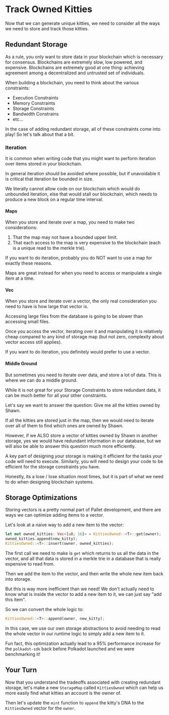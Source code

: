 # Track Owned Kitties

Now that we can generate unique kitties, we need to consider all the ways we need to store and track those kitties.

## Redundant Storage

As a rule, you only want to store data in your blockchain which is necessary for consensus. Blockchains are extremely slow, low powered, and expensive. Blockchains are extremely good at one thing: achieving agreement among a decentralized and untrusted set of individuals.

When building a blockchain, you need to think about the various constraints:

- Execution Constraints
- Memory Constraints
- Storage Constraints
- Bandwidth Constrains
- etc...

In the case of adding redundant storage, all of these constraints come into play! So let's talk about that a bit.

### Iteration

It is common when writing code that you might want to perform iteration over items stored in your blockchain.

In general iteration should be avoided where possible, but if unavoidable it is critical that iteration be bounded in size.

We literally cannot allow code on our blockchain which would do unbounded iteration, else that would stall our blockchain, which needs to produce a new block on a regular time interval.

#### Maps

When you store and iterate over a map, you need to make two considerations:

1. That the map may not have a bounded upper limit.
2. That each access to the map is very expensive to the blockchain (each is a unique read to the merkle trie).

If you want to do iteration, probably you do NOT want to use a map for exactly these reasons.

Maps are great instead for when you need to access or manipulate a single item at a time.

#### Vec

When you store and iterate over a vector, the only real consideration you need to have is how large that vector is.

Accessing large files from the database is going to be slower than accessing small files.

Once you access the vector, iterating over it and manipulating it is relatively cheap compared to any kind of storage map (but not zero, complexity about vector access still applies).

If you want to do iteration, you definitely would prefer to use a vector.

#### Middle Ground

But sometimes you need to iterate over data, and store a lot of data. This is where we can do a middle ground.

While it is not great for your Storage Constraints to store redundant data, it can be much better for all your other constraints.

Let's say we want to answer the question: Give me all the kitties owned by Shawn.

If all the kitties are stored just in the map, then we would need to iterate over all of them to find which ones are owned by Shawn.

However, if we ALSO store a vector of kitties owned by Shawn in another storage, yes we would have redundant information in our database, but we will also be able to answer this question much more efficiently.

A key part of designing your storage is making it efficient for the tasks your code will need to execute. Similarly, you will need to design your code to be efficient for the storage constraints you have.

Honestly, its a lose / lose situation most times, but it is part of what we need to do when designing blockchain systems.

## Storage Optimizations

Storing vectors is a pretty normal part of Pallet development, and there are ways we can optimize adding items to a vector.

Let's look at a naive way to add a new item to the vector:

```rust
let mut owned_kitties: Vec<[u8; 16]> = KittiesOwned::<T>::get(owner);
owned_kitties.append(new_kitty);
KittiesOwned::<T>::insert(owner, owned_kitties);
```

The first call we need to make is `get` which returns to us all the data in the vector, and all that data is stored in a merkle trie in a database that is really expensive to read from.

Then we add the item to the vector, and then write the whole new item back into storage.

But this is way more inefficient than we need! We don't actually need to know what is inside the vector to add a new item to it, we can just say "add this item".

So we can convert the whole logic to:

```rust
KittiesOwned::<T>::append(owner, new_kitty);
```

In this case, we use our own storage abstractions to avoid needing to read the whole vector in our runtime logic to simply add a new item to it.

Fun fact, this optimization actually lead to a 95% performance increase for the `polkadot-sdk` back before Polkadot launched and we were benchmarking it!

## Your Turn

Now that you understand the tradeoffs associated with creating redundant storage, let's make a new `StorageMap` called `KittiesOwned` which can help us more easily find what kitties an account is the owner of.

Then let's update the `mint` function to `append` the kitty's DNA to the `KittiesOwned` vector for the `owner`.
